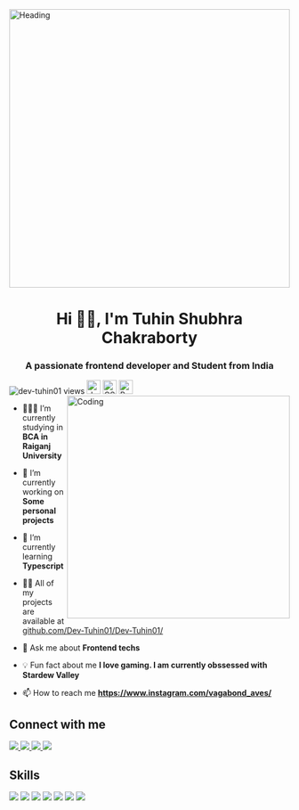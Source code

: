 <img align="center" alt="Heading" src="https://i.redd.it/xe8g0hr20zh11.jpg" height="500" width="100%"/>
<h1 align="center"> Hi 👋🏼, I'm  Tuhin Shubhra Chakraborty</h1>
<h3 align="center"> A passionate frontend developer and Student from  India</h3>

<div>
    <img src="https://komarev.com/ghpvc/?username=dev-tuhin01&label=Profile%20views&color=0e75b6&style=flat" alt="dev-tuhin01 views" /> 
    <img src="https://img.shields.io/badge/Visual_Studio_Code-0078D4?style=for-the-badge&logo=visual%20studio%20code&logoColor=white" alt="dev-ide" height = "25" /> 
    <img src="https://img.shields.io/badge/Windows-0078D6?style=for-the-badge&logo=windows&logoColor=white" alt="OS" height = "25" /> 
    <img src="https://img.shields.io/badge/Brave-FF1B2D?style=for-the-badge&logo=Brave&logoColor=white" alt="Browser" height = "25" /> 
</div>


<img align="right" alt="Coding" width="400" src="https://cdn.dribbble.com/users/1059583/screenshots/4171367/coding-freak.gif">

<div id ="about">

- 👨🏼‍🎓 I’m currently studying in **BCA in Raiganj University**

- 🔭 I’m currently working on **Some personal projects**

- 🌱 I’m currently learning **Typescript**

- 👨‍💻 All of my projects are available at [github.com/Dev-Tuhin01/Dev-Tuhin01/](github.com/Dev-Tuhin01/Dev-Tuhin01/)

- 💬 Ask me about **Frontend techs**

- 💡 Fun fact about me **I love gaming. I am currently obssessed with Stardew Valley**

- 📫 How to reach me **https://www.instagram.com/vagabond_aves/**
</div>

<div id="socials">
<h2>Connect with me</h2>
    <a href= "https://www.instagram.com/vagabond_aves/"> <img src = "https://img.shields.io/badge/Instagram-E4405F?style=for-the-badge&logo=instagram&logoColor=white"> </a>
    <a href= "https://www.linkedin.com/in/tuhin-shubhra-chakraborty-268b0a1b9/"> <img src = "https://img.shields.io/badge/LinkedIn-0077B5?style=for-the-badge&logo=linkedin&logoColor=white"> </a>
    <a href= "https://twitter.com/I_AM_TUHIN2002"> <img src = "https://img.shields.io/badge/Twitter-1DA1F2?style=for-the-badge&logo=twitter&logoColor=white"> </a>
    <a href= "https://discord.gg/https://discord.gg/yrPmjAUKhu"> <img src = "https://img.shields.io/badge/Discord-7289DA?style=for-the-badge&logo=discord&logoColor=white"> </a>

</div>

<div id="skills">
    <h2>Skills</h2>
    <img src="https://img.shields.io/badge/HTML5-E34F26?style=for-the-badge&logo=html5&logoColor=white">
    <img src="https://img.shields.io/badge/CSS3-1572B6?style=for-the-badge&logo=css3&logoColor=white">
    <img src="https://img.shields.io/badge/JavaScript-323330?style=for-the-badge&logo=javascript&logoColor=F7DF1E">
    <img src="https://img.shields.io/badge/TypeScript-007ACC?style=for-the-badge&logo=typescript&logoColor=white">
    <img src="https://img.shields.io/badge/C-00599C?style=for-the-badge&logo=c&logoColor=white">
    <img src="https://img.shields.io/badge/C%2B%2B-00599C?style=for-the-badge&logo=c%2B%2B&logoColor=white">
    <img src="https://img.shields.io/badge/Java-ED8B00?style=for-the-badge&logo=openjdk&logoColor=white">
</div>
